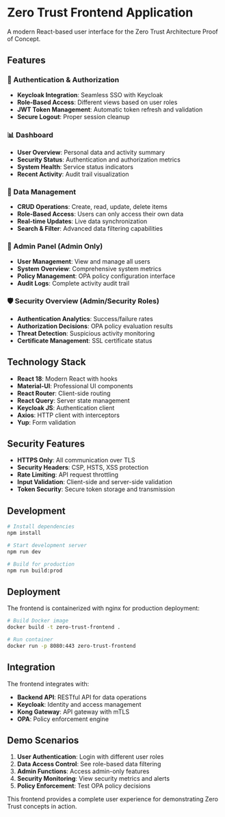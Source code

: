 # Zero Trust Frontend Application

A modern React-based user interface for the Zero Trust Architecture Proof of Concept.

## Features

### 🔐 Authentication & Authorization
- **Keycloak Integration**: Seamless SSO with Keycloak
- **Role-Based Access**: Different views based on user roles
- **JWT Token Management**: Automatic token refresh and validation
- **Secure Logout**: Proper session cleanup

### 📊 Dashboard
- **User Overview**: Personal data and activity summary
- **Security Status**: Authentication and authorization metrics
- **System Health**: Service status indicators
- **Recent Activity**: Audit trail visualization

### 📝 Data Management
- **CRUD Operations**: Create, read, update, delete items
- **Role-Based Access**: Users can only access their own data
- **Real-time Updates**: Live data synchronization
- **Search & Filter**: Advanced data filtering capabilities

### 🔧 Admin Panel (Admin Only)
- **User Management**: View and manage all users
- **System Overview**: Comprehensive system metrics
- **Policy Management**: OPA policy configuration interface
- **Audit Logs**: Complete activity audit trail

### 🛡️ Security Overview (Admin/Security Roles)
- **Authentication Analytics**: Success/failure rates
- **Authorization Decisions**: OPA policy evaluation results
- **Threat Detection**: Suspicious activity monitoring
- **Certificate Management**: SSL certificate status

## Technology Stack

- **React 18**: Modern React with hooks
- **Material-UI**: Professional UI components
- **React Router**: Client-side routing
- **React Query**: Server state management
- **Keycloak JS**: Authentication client
- **Axios**: HTTP client with interceptors
- **Yup**: Form validation

## Security Features

- **HTTPS Only**: All communication over TLS
- **Security Headers**: CSP, HSTS, XSS protection
- **Rate Limiting**: API request throttling
- **Input Validation**: Client-side and server-side validation
- **Token Security**: Secure token storage and transmission

## Development

```bash
# Install dependencies
npm install

# Start development server
npm run dev

# Build for production
npm run build:prod
```

## Deployment

The frontend is containerized with nginx for production deployment:

```bash
# Build Docker image
docker build -t zero-trust-frontend .

# Run container
docker run -p 8080:443 zero-trust-frontend
```

## Integration

The frontend integrates with:
- **Backend API**: RESTful API for data operations
- **Keycloak**: Identity and access management
- **Kong Gateway**: API gateway with mTLS
- **OPA**: Policy enforcement engine

## Demo Scenarios

1. **User Authentication**: Login with different user roles
2. **Data Access Control**: See role-based data filtering
3. **Admin Functions**: Access admin-only features
4. **Security Monitoring**: View security metrics and alerts
5. **Policy Enforcement**: Test OPA policy decisions

This frontend provides a complete user experience for demonstrating Zero Trust concepts in action. 